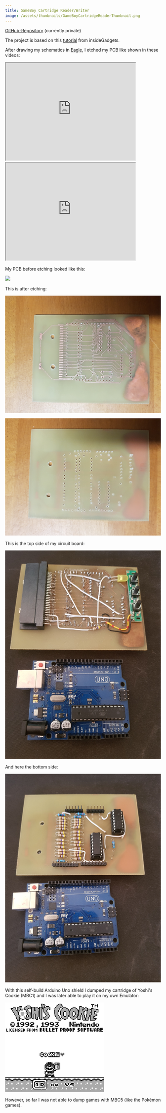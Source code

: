 ```yaml
---
title: GameBoy Cartridge Reader/Writer
image: /assets/thumbnails/GameBoyCartridgeReaderThumbnail.png
---
```


[GitHub-Repository](https://github.com/FelixWeichselgartner/GB-Cartridge-Reader-Writer) (currently private)

The project is based on this [tutorial](https://www.insidegadgets.com/2011/03/19/gbcartread-arduino-based-gameboy-cart-reader-%E2%80%93-part-1-read-the-rom/) from insideGadgets.

After drawing my schematics in [Eagle](https://www.autodesk.de/products/eagle/overview), I etched my PCB like shown in these videos:

<iframe width="420" height="315"
src="https://www.youtube.com/embed/YJgX9Na4rWw">
</iframe>

<iframe width="420" height="315"
src="https://www.youtube.com/embed/6uInan-TjiA">
</iframe>

My PCB before etching looked like this: 

![](/assets/img/CartridgeReader_pre_etching.jpg)

This is after etching:

![](/assets/img/CartridgeReader_raw_top.jpg)

![](/assets/img/CartridgeReader_raw_bottom.jpg)

This is the top side of my circuit board:

![](/assets/img/CartridgeReader_top.jpg)

And here the bottom side:

![](/assets/img/CartridgeReader_bottom.jpg)

With this self-build Arduino Uno shield I dumped my cartridge of Yoshi's Cookie (MBC1) and I was later able to play it on my own Emulator:

![](/assets/img/Yoshis_Cookie.bmp)

However, so far I was not able to dump games with MBC5 (like the Pokémon games).
